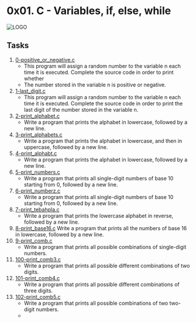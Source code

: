 # 0x01. C - Variables, if, else, while
![LOGO](https://github.com/marymutheuthomas/images/blob/main/The%20Wedding%20Of%20(1).gif)
## Tasks
1. [0-positive_or_negative.c](https://github.com/marymutheuthomas/alx-low_level_programming/blob/master/0x01-variables_if_else_while/0-positive_or_negative)
   - This program will assign a random number to the variable n each time it is executed. Complete the source code in order to print whether 
   - The number stored in the variable n is positive or negative.
2. [1-last_digit.c](https://github.com/marymutheuthomas/alx-low_level_programming/blob/master/0x01-variables_if_else_while/1-last_digit.c)
   - This program will assign a random number to the variable n each time it is executed. Complete the source code in order to print the last     digit of the number stored in the variable n.
3. [2-print_alphabet.c](https://github.com/marymutheuthomas/alx-low_level_programming/blob/master/0x01-variables_if_else_while/2-print_alphabet.c)
   - Write a program that prints the alphabet in lowercase, followed by a new line.
4. [3-print_alphabets.c](https://github.com/marymutheuthomas/alx-low_level_programming/blob/master/0x01-variables_if_else_while/2-print_alphabet.c)
   - Write a program that prints the alphabet in lowercase, and then in uppercase, followed by a new line.
5. [4-print_alphabt.c](https://github.com/marymutheuthomas/alx-low_level_programming/blob/master/0x01-variables_if_else_while/4-print_alphabt.c)
   - Write a program that prints the alphabet in lowercase, followed by a new line.
6. [5-print_numbers.c](https://github.com/marymutheuthomas/alx-low_level_programming/blob/master/0x01-variables_if_else_while/5-print_numbers.c)
   - Write a program that prints all single-digit numbers of base 10 starting from 0, followed by a new line.
7. [6-print_numberz.c](https://github.com/marymutheuthomas/alx-low_level_programming/blob/master/0x01-variables_if_else_while/6-print_numberz.c)
   - Write a program that prints all single-digit numbers of base 10 starting from 0, followed by a new line.
8. [7-print_tebahpla.c](https://github.com/marymutheuthomas/alx-low_level_programming/blob/master/0x01-variables_if_else_while/7-print_tebahpla.c)
   - Write a program that prints the lowercase alphabet in reverse, followed by a new line.
9. [8-print_base16.c](https://github.com/marymutheuthomas/alx-low_level_programming/blob/master/0x01-variables_if_else_while/8-print_base16.c)
    Write a program that prints all the numbers of base 16 in lowercase, followed by a new line.
10. [9-print_comb.c](https://github.com/marymutheuthomas/alx-low_level_programming/blob/master/0x01-variables_if_else_while/9-print_comb.c)
    - Write a program that prints all possible combinations of single-digit numbers.
11. [100-print_comb3.c](https://github.com/marymutheuthomas/alx-low_level_programming/blob/master/0x01-variables_if_else_while/100-print_comb3.c)
    - Write a program that prints all possible different combinations of two digits.
12. [101-print_comb4.c](https://github.com/marymutheuthomas/alx-low_level_programming/blob/master/0x01-variables_if_else_while/101-print_comb4.c)
    - Write a program that prints all possible different combinations of three digits.
13. [102-print_comb5.c](https://github.com/marymutheuthomas/alx-low_level_programming/blob/master/0x01-variables_if_else_while/102-print_comb5.c)
    - Write a program that prints all possible combinations of two two-digit numbers.
    - 
